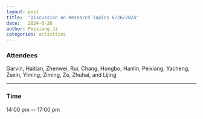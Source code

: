 ```yaml
---
layout: post
title:  "Discussion on Research Topics 6/26/2024"
date:   2024-6-26
author: Peixiang Ji
categories: activities
---
```


### Attendees

Garvin, Haitian, Zhenwei, Rui, Chang, Hongbo, Hanlin, Peixiang, Yacheng, Zexin, Yiming, Ziming, Ze, Zhuhai, and Lijing

---


    
    

### Time

14:00 pm -- 17:00 pm
